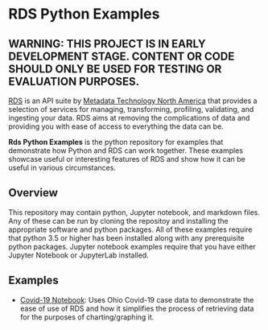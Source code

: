 # RDS Python Examples
## WARNING: THIS PROJECT IS IN EARLY DEVELOPMENT STAGE. CONTENT OR CODE SHOULD ONLY BE USED FOR TESTING OR EVALUATION PURPOSES.
[RDS](https://www.richdataservices.com/) is an API suite by [Metadata Technology North America](https://www.mtna.us/) that provides a selection of services for managing, transforming, profiling, validating, and ingesting your data. RDS aims at removing the complications of data and providing you with ease of access to everything the data can be.

**Rds Python Examples** is the python repository for examples that demonstrate how Python and RDS can work together. These examples showcase useful or interesting features of RDS and show how it can be useful in various circumstances.

## Overview
This repository may contain python, Jupyter notebook, and markdown files. Any of these can be run by cloning the repositoy and installing the appropriate software and python packages. All of these examples require that python 3.5 or higher has been installed along with any prerequisite python packages. Jupyter notebook examples require that you have either Jupyter Notebook or JupyterLab installed.

## Examples
- [Covid-19 Notebook](https://github.com/mtna/rds-python-examples/blob/master/notebook/covid_19.ipynb): Uses Ohio Covid-19 case data to demonstrate the ease of use of RDS and how it simplifies the process of retrieving data for the purposes of charting/graphing it.
